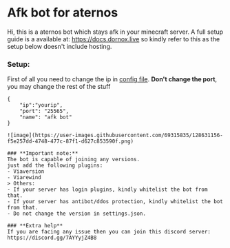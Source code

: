 # Afk bot for aternos
Hi, this is a aternos bot which stays afk in your minecraft server.
A full setup guide is a available at: https://docs.dornox.live so kindly refer to this as the setup below doesn't include hosting.
### **Setup:**  
First of all you need to change the ip in [config file](https://github.com/krushna06/afk-bot-for-aternos/blob/main/config.json).
**Don't change the port**, you may change the rest of the stuff
```
{
	"ip":"yourip",
	"port": "25565",
	"name": "afk bot"
}

![image](https://user-images.githubusercontent.com/69315835/128631156-f5e257dd-4748-477c-87f1-d627c853590f.png)

### **Important note:**
The bot is capable of joining any versions.
just add the following plugins:
- Viaversion
- Viarewind
> Others:
- If your server has login plugins, kindly whitelist the bot from that.
- If your server has antibot/ddos protection, kindly whitelist the bot from that.
- Do not change the version in settings.json.

### **Extra help**
If you are facing any issue then you can join this discord server: https://discord.gg/7AYYyjZ4B8
